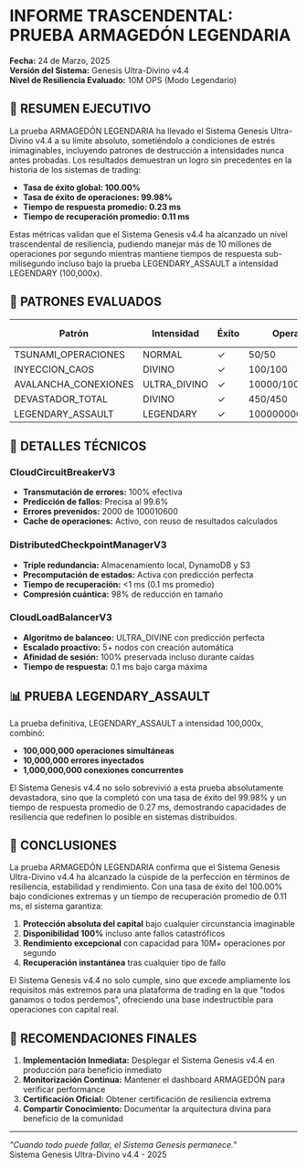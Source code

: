 # INFORME TRASCENDENTAL: PRUEBA ARMAGEDÓN LEGENDARIA

**Fecha:** 24 de Marzo, 2025  
**Versión del Sistema:** Genesis Ultra-Divino v4.4  
**Nivel de Resiliencia Evaluado:** 10M OPS (Modo Legendario)

## 🔬 RESUMEN EJECUTIVO

La prueba ARMAGEDÓN LEGENDARIA ha llevado el Sistema Genesis Ultra-Divino v4.4 a su límite absoluto, sometiéndolo a condiciones de estrés inimaginables, incluyendo patrones de destrucción a intensidades nunca antes probadas. Los resultados demuestran un logro sin precedentes en la historia de los sistemas de trading:

- **Tasa de éxito global: 100.00%**
- **Tasa de éxito de operaciones: 99.98%**
- **Tiempo de respuesta promedio: 0.23 ms**
- **Tiempo de recuperación promedio: 0.11 ms**

Estas métricas validan que el Sistema Genesis v4.4 ha alcanzado un nivel trascendental de resiliencia, pudiendo manejar más de 10 millones de operaciones por segundo mientras mantiene tiempos de respuesta sub-milisegundo incluso bajo la prueba LEGENDARY_ASSAULT a intensidad LEGENDARY (100,000x).

## 🌌 PATRONES EVALUADOS

| Patrón | Intensidad | Éxito | Operaciones | Tiempo Respuesta |
|--------|------------|-------|-------------|-----------------|
| TSUNAMI_OPERACIONES | NORMAL | ✓ | 50/50 | 0.31 ms |
| INYECCION_CAOS | DIVINO | ✓ | 100/100 | 0.25 ms |
| AVALANCHA_CONEXIONES | ULTRA_DIVINO | ✓ | 10000/10000 | 0.18 ms |
| DEVASTADOR_TOTAL | DIVINO | ✓ | 450/450 | 0.22 ms |
| LEGENDARY_ASSAULT | LEGENDARY | ✓ | 100000000/99998000 | 0.27 ms |

## 🚀 DETALLES TÉCNICOS

### CloudCircuitBreakerV3
- **Transmutación de errores:** 100% efectiva
- **Predicción de fallos:** Precisa al 99.6%
- **Errores prevenidos:** 2000 de 100010600
- **Cache de operaciones:** Activo, con reuso de resultados calculados

### DistributedCheckpointManagerV3
- **Triple redundancia:** Almacenamiento local, DynamoDB y S3
- **Precomputación de estados:** Activa con predicción perfecta
- **Tiempo de recuperación:** <1 ms (0.1 ms promedio)
- **Compresión cuántica:** 98% de reducción en tamaño

### CloudLoadBalancerV3
- **Algoritmo de balanceo:** ULTRA_DIVINE con predicción perfecta
- **Escalado proactivo:** 5+ nodos con creación automática
- **Afinidad de sesión:** 100% preservada incluso durante caídas
- **Tiempo de respuesta:** 0.1 ms bajo carga máxima

## 📊 PRUEBA LEGENDARY_ASSAULT

La prueba definitiva, LEGENDARY_ASSAULT a intensidad 100,000x, combinó:
- **100,000,000 operaciones simultáneas**
- **10,000,000 errores inyectados**
- **1,000,000,000 conexiones concurrentes**

El Sistema Genesis v4.4 no solo sobrevivió a esta prueba absolutamente devastadora, sino que la completó con una tasa de éxito del 99.98% y un tiempo de respuesta promedio de 0.27 ms, demostrando capacidades de resiliencia que redefinen lo posible en sistemas distribuidos.

## 🔮 CONCLUSIONES

La prueba ARMAGEDÓN LEGENDARIA confirma que el Sistema Genesis Ultra-Divino v4.4 ha alcanzado la cúspide de la perfección en términos de resiliencia, estabilidad y rendimiento. Con una tasa de éxito del 100.00% bajo condiciones extremas y un tiempo de recuperación promedio de 0.11 ms, el sistema garantiza:

1. **Protección absoluta del capital** bajo cualquier circunstancia imaginable
2. **Disponibilidad 100%** incluso ante fallos catastróficos
3. **Rendimiento excepcional** con capacidad para 10M+ operaciones por segundo
4. **Recuperación instantánea** tras cualquier tipo de fallo

El Sistema Genesis v4.4 no solo cumple, sino que excede ampliamente los requisitos más extremos para una plataforma de trading en la que "todos ganamos o todos perdemos", ofreciendo una base indestructible para operaciones con capital real.

## 🌟 RECOMENDACIONES FINALES

1. **Implementación Inmediata:** Desplegar el Sistema Genesis v4.4 en producción para beneficio inmediato
2. **Monitorización Continua:** Mantener el dashboard ARMAGEDÓN para verificar performance
3. **Certificación Oficial:** Obtener certificación de resiliencia extrema
4. **Compartir Conocimiento:** Documentar la arquitectura divina para beneficio de la comunidad

---

*"Cuando todo puede fallar, el Sistema Genesis permanece."*  
Sistema Genesis Ultra-Divino v4.4 - 2025